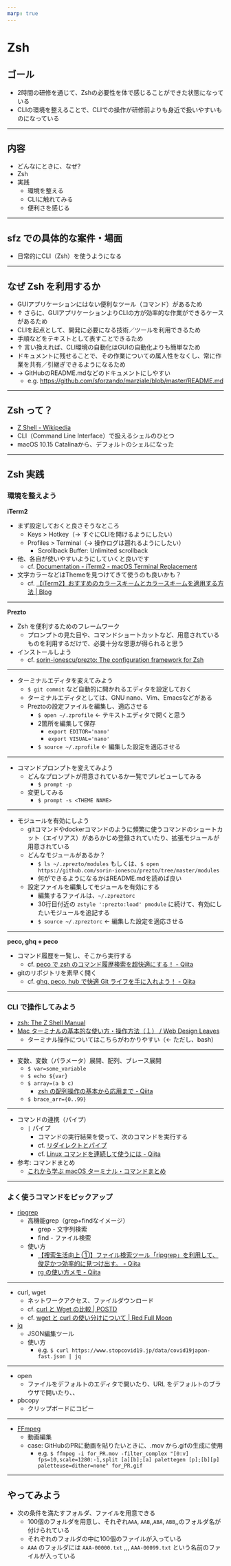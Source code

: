 ```yaml
---
marp: true
---
```


# Zsh

## ゴール

- 2時間の研修を通じて、Zshの必要性を体で感じることができた状態になっている
- CLIの環境を整えることで、CLIでの操作が研修前よりも身近で扱いやすいものになっている

---

## 内容

- どんなにときに、なぜ?
- Zsh
- 実践
  - 環境を整える
  - CLIに触れてみる
  - 便利さを感じる

---

## sfz での具体的な案件・場面

- 日常的にCLI（Zsh）を使うようになる

---

## なぜ Zsh を利用するか

- GUIアプリケーションにはない便利なツール（コマンド）があるため
- ↑ さらに、GUIアプリケーションよりCLIの方が効率的な作業ができるケースがあるため
- CLIを起点として、開発に必要になる技術／ツールを利用できるため
- 手順などをテキストとして表すことできるため
- ↑ 言い換えれば、CLI環境の自動化はGUIの自動化よりも簡単なため
- ドキュメントに残せることで、その作業についての属人性をなくし、常に作業を共有／引継ぎできるようになるため
- → GitHubのREADME.mdなどのドキュメントにしやすい
  - e.g. https://github.com/sforzando/marziale/blob/master/README.md

---

## Zsh って？

- [Z Shell - Wikipedia](https://ja.wikipedia.org/wiki/Z_Shell)
- CLI（Command Line Interface）で扱えるシェルのひとつ
- macOS 10.15 Catalinaから、デフォルトのシェルになった

---

## Zsh 実践

### 環境を整えよう
**iTerm2**
- まず設定しておくと良さそうなところ
  - Keys > Hotkey（→ すぐにCLIを開けるようにしたい）
  - Profiles > Terminal（→ 操作ログは遡れるようにしたい）
    - Scrollback Buffer: Unlimited scrollback
- 他、各自が使いやすいようにしていくと良いです
  - cf. [Documentation - iTerm2 - macOS Terminal Replacement](https://www.iterm2.com/documentation.html)
- 文字カラーなどはThemeを見つけてきて使うのも良いかも？
  - cf. [【iTerm2】おすすめのカラースキームとカラースキームを適用する方法 | Blog](https://yuis-webmemo.org/iterm-color/)

---

**Prezto**
- Zsh を便利するためのフレームワーク
  - プロンプトの見た目や、コマンドショートカットなど、用意されているものを利用するだけで、必要十分な恩恵が得られると思う
- インストールしよう
  - cf. [sorin-ionescu/prezto: The configuration framework for Zsh](https://github.com/sorin-ionescu/prezto)

---

- ターミナルエディタを変えてみよう
  - `$ git commit` など自動的に開かれるエディタを設定しておく
  - ターミナルエディタとしては、GNU nano、Vim、Emacsなどがある
  - Preztoの設定ファイルを編集し、適応させる
    - `$ open ~/.zprofile` ← テキストエディタで開くと思う
    - 2箇所を編集して保存
      - `export EDITOR='nano'`
      - `export VISUAL='nano'`
    - `$ source ~/.zprofile` ← 編集した設定を適応させる

---

- コマンドプロンプトを変えてみよう
  - どんなプロンプトが用意されているか一覧でプレビューしてみる
    - `$ prompt -p`
  - 変更してみる
    - `$ prompt -s <THEME NAME>`

---

- モジュールを有効にしよう
  - gitコマンドやdockerコマンドのように頻繁に使うコマンドのショートカット（エイリアス）があらかじめ登録されていたり、拡張モジュールが用意されている
  - どんなモジュールがあるか？
    - `$ ls ~/.zprezto/modules` もしくは、`$ open https://github.com/sorin-ionescu/prezto/tree/master/modules`
    - 何ができるようになるかはREADME.mdを読めば良い
  - 設定ファイルを編集してモジュールを有効にする
    - 編集するファイルは、`~/.zpreztorc`
    - 30行目付近の `zstyle ':prezto:load' pmodule` に続けて、有効にしたいモジュールを追記する
    - `$ source ~/.zpreztorc` ← 編集した設定を適応させる

---

**peco, ghq + peco**
- コマンド履歴を一覧し、そこから実行する
  - cf. [peco で zsh のコマンド履歴検索を超快適にする！ - Qiita](https://qiita.com/shepabashi/items/f2bc2be37a31df49bca5)
- gitのリポジトリを素早く開く
  - cf. [ghq, peco, hub で快適 Git ライフを手に入れよう！ - Qiita](https://qiita.com/itkrt2y/items/0671d1f48e66f21241e2)

---

### CLI で操作してみよう
- [zsh: The Z Shell Manual](http://zsh.sourceforge.net/Doc/Release/index.html)
- [Mac ターミナルの基本的な使い方・操作方法（１） / Web Design Leaves](https://www.webdesignleaves.com/pr/plugins/mac_terminal_basics_01.html)
  - ターミナル操作についてはこちらがわかりやすい（← ただし、bash）

---

- 変数、変数（パラメータ）展開、配列、ブレース展開
  - `$ var=some_variable`
  - `$ echo ${var}`
  - `$ array=(a b c)`
    - [zsh の配列操作の基本から応用まで - Qiita](https://qiita.com/mollifier/items/f897b3fddd2d10369333)
  - `$ brace_arr={0..99}`

---

- コマンドの連携（パイプ）
  - `|` パイプ
    - コマンドの実行結果を使って、次のコマンドを実行する
    - cf. [リダイレクトとパイプ](https://www.webdesignleaves.com/pr/plugins/mac_terminal_basics_01.html)
    - cf. [Linux コマンドを連続して使うには - Qiita](https://qiita.com/egawa_kun/items/714394609eef6be8e0bf)
- 参考: コマンドまとめ
  - [これから学ぶ macOS ターミナル・コマンドまとめ](https://gist.github.com/gushernobindsme/58ddb4d7d190686ba6b5a28fdda077f4)

---

### よく使うコマンドをピックアップ
- [ripgrep](https://github.com/BurntSushi/ripgrep)
  - 高機能grep（grep+findなイメージ）
    - grep - 文字列検索
    - find - ファイル検索
  - 使い方
    - [【捜索生活向上 ①】ファイル検索ツール「ripgrep」を利用して、俊足かつ効率的に見つけ出す。 - Qiita](https://qiita.com/t_o_d/items/90768b683926b1b48620)
    - [rg の使い方メモ - Qiita](https://qiita.com/miyagi1024/items/32b151087a6b8d29e0aa)

---

- curl, wget
  - ネットワークアクセス、ファイルダウンロード
  - cf. [curl と Wget の比較 | POSTD](https://postd.cc/curl-vs-wget/)
  - cf. [wget と curl の使い分けについて | Red Full Moon](https://red-full-moon.com/wget-or-curl/)
- [jq](https://stedolan.github.io/jq/)
  - JSON編集ツール
  - 使い方
    - e.g. `$ curl https://www.stopcovid19.jp/data/covid19japan-fast.json | jq`

---

- open
  - ファイルをデフォルトのエディタで開いたり、URL をデフォルトのブラウザで開いたり、、
- pbcopy
  - クリップボードにコピー

---

- [FFmpeg](https://ffmpeg.org/)
  - 動画編集
  - case: GitHubのPRに動画を貼りたいときに、.mov から.gifの生成に使用
    - e.g. `$ ffmpeg -i for_PR.mov -filter_complex "[0:v] fps=10,scale=1280:-1,split [a][b];[a] palettegen [p];[b][p] paletteuse=dither=none" for_PR.gif`

---

## やってみよう

- 次の条件を満たすフォルダ、ファイルを用意できる
  - 100個のフォルダを用意し、それぞれ`AAA`, `AAB`,,`ABA`, `ABB`,,のフォルダ名が付けられている
  - それぞれのフォルダの中に100個のファイルが入っている
  - `AAA` のフォルダには `AAA-00000.txt` ,,, `AAA-00099.txt` という名前のファイルが入っている
